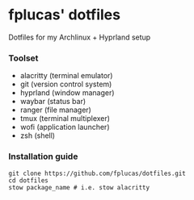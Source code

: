 # fplucas' dotfiles

Dotfiles for my Archlinux + Hyprland setup

### Toolset

- alacritty (terminal emulator)
- git (version control system)
- hyprland (window manager)
- waybar (status bar)
- ranger (file manager)
- tmux (terminal multiplexer)
- wofi (application launcher)
- zsh (shell)

### Installation guide

```
git clone https://github.com/fplucas/dotfiles.git
cd dotfiles
stow package_name # i.e. stow alacritty
```
